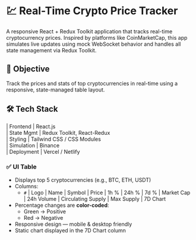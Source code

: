 # 💹 Real-Time Crypto Price Tracker

A responsive React + Redux Toolkit application that tracks real-time cryptocurrency prices. Inspired by platforms like CoinMarketCap, this app simulates live updates using mock WebSocket behavior and handles all state management via Redux Toolkit.


## 🎯 Objective

Track the prices and stats of top cryptocurrencies in real-time using a responsive, state-managed table layout.


## 🛠️ Tech Stack


| Frontend       | React.js                                 
| State Mgmt     | Redux Toolkit, React-Redux               
| Styling        | Tailwind CSS / CSS Modules               
| Simulation     | Binance     
| Deployment     | Vercel / Netlify                   



### ✅ UI Table

- Displays top 5 cryptocurrencies (e.g., BTC, ETH, USDT)
- Columns:
  - `#` | Logo | Name | Symbol | Price | 1h % | 24h % | 7d % | Market Cap | 24h Volume | Circulating Supply | Max Supply | 7D Chart
- Percentage changes are **color-coded**:
  - Green → Positive
  - Red → Negative
- Responsive design — mobile & desktop friendly
- Static chart displayed in the 7D Chart column

